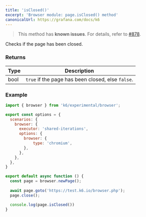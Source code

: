 ```yaml
---
title: 'isClosed()'
excerpt: 'Browser module: page.isClosed() method'
canonicalUrl: https://grafana.com/docs/k6
---
```


<Blockquote mod="attention">

This method has **known issues**. For details, refer to [#878](https://github.com/grafana/xk6-browser/issues/878).

</Blockquote>

Checks if the page has been closed.

### Returns

| Type | Description                                       |
|------|---------------------------------------------------|
| bool | `true` if the page has been closed, else `false`. |

### Example

<CodeGroup labels={[]}>

```javascript
import { browser } from 'k6/experimental/browser';

export const options = {
  scenarios: {
    browser: {
      executor: 'shared-iterations',
      options: {
        browser: {
            type: 'chromium',
        },
      },
    },
  },
}

export default async function () {
  const page = browser.newPage();
  
  await page.goto('https://test.k6.io/browser.php');
  page.close();

  console.log(page.isClosed())
}
```

</CodeGroup>
